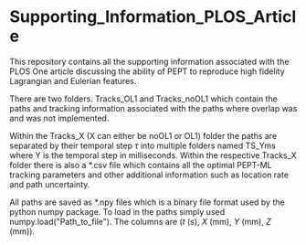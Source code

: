 # Supporting_Information_PLOS_Article
This repository contains all the supporting information associated with the PLOS One article discussing the ability of PEPT to reproduce high fidelity Lagrangian and Eulerian features.  

There are two folders.  Tracks_OL1 and Tracks_noOL1 which contain the paths and tracking information associated with the paths where overlap was and was not implemented.  

Within the Tracks_X (X can either be noOL1 or OL1) folder the paths are separated by their temporal step $\tau$ into multiple folders named TS_Yms where Y is the temporal step in milliseconds.  Within the respective Tracks_X folder there is also a *.csv file which contains all the optimal PEPT-ML tracking parameters and other additional information such as location rate and path uncertainty.  

All paths are saved as *.npy files which is a binary file format used by the python numpy package.  To load in the paths simply used numpy.load("Path_to_file").  The columns are ($t$ (s), $X$ (mm), $Y$ (mm), $Z$ (mm)).  
